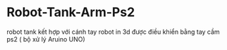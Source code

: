 # Robot-Tank-Arm-Ps2
robot tank kết hợp với cánh tay robot in 3d được điều khiển bằng tay cầm ps2 ( bộ xử lý Aruino UNO)
